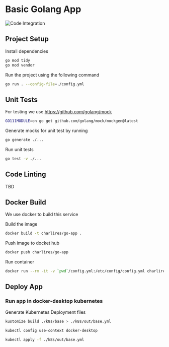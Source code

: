 # Basic Golang App

![Code Integration](https://github.com/charlires/go-app/workflows/Code%20Integration/badge.svg)

## Project Setup

Install dependencies
```bash
go mod tidy
go mod vendor
```

Run the project using the following command
```bash
go run . --config-file=./config.yml
```

## Unit Tests

For testing we use <https://github.com/golang/mock>
```bash
GO111MODULE=on go get github.com/golang/mock/mockgen@latest
```

Generate mocks for unit test by running
```bash
go generate ./...
```

Run unit tests
```bash
go test -v ./...
```

## Code Linting

TBD

## Docker Build

We use docker to build this service

Build the image
```bash
docker build -t charlires/go-app .
```

Push image to docket hub
```bash
docker push charlires/go-app
```

Run container
```bash
docker run --rm -it -v `pwd`/config.yml:/etc/config/config.yml charlires/go-app
```

## Deploy App

### Run app in docker-desktop kubernetes

Generate Kubernetes Deployment files
```bash
kustomize build ./k8s/base > ./k8s/out/base.yml
```

```bash
kubectl config use-context docker-desktop
```

```bash
kubectl apply -f ./k8s/out/base.yml
```
